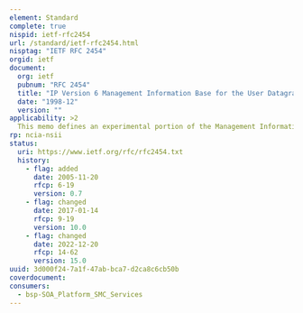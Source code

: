 ```yaml
---
element: Standard
complete: true
nispid: ietf-rfc2454
url: /standard/ietf-rfc2454.html
nisptag: "IETF RFC 2454"
orgid: ietf
document:
  org: ietf
  pubnum: "RFC 2454"
  title: "IP Version 6 Management Information Base for the User Datagram Protocol"
  date: "1998-12"
  version: ""
applicability: >2
  This memo defines an experimental portion of the Management Information Base (MIB) for use with network management protocols in IPv6-based internets.
rp: ncia-nsii
status:
  uri: https://www.ietf.org/rfc/rfc2454.txt
  history: 
    - flag: added
      date: 2005-11-20
      rfcp: 6-19
      version: 0.7
    - flag: changed
      date: 2017-01-14
      rfcp: 9-19
      version: 10.0
    - flag: changed
      date: 2022-12-20
      rfcp: 14-62
      version: 15.0
uuid: 3d000f24-7a1f-47ab-bca7-d2ca8c6cb50b
coverdocument:
consumers:
  - bsp-SOA_Platform_SMC_Services
---
```

